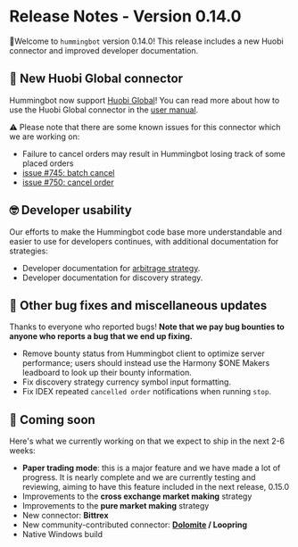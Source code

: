 # Release Notes - Version 0.14.0

🚀Welcome to `hummingbot` version 0.14.0! This release includes a new Huobi connector and improved developer documentation.

## 🔗 New Huobi Global connector

Hummingbot now support [Huobi Global](https://www.hbg.com)!  You can read more about how to use the Huobi Global connector in the [user manual](/exchanges/huobi/).

⚠️ Please note that there are some known issues for this connector which we are working on:

* Failure to cancel orders may result in Hummingbot losing track of some placed orders
* [issue #745: batch cancel](https://github.com/hummingbot/hummingbot/issues/745)
* [issue #750: cancel order](https://github.com/hummingbot/hummingbot/issues/750)

## 🤓 Developer usability

Our efforts to make the Hummingbot code base more understandable and easier to use for developers continues, with additional documentation for strategies:

* Developer documentation for [arbitrage strategy](/developers/strategies/).
* Developer documentation for discovery strategy.


## 🐞 Other bug fixes and miscellaneous updates

Thanks to everyone who reported bugs! **Note that we pay bug bounties to anyone who reports a bug that we end up fixing.**

* Remove bounty status from Hummingbot client to optimize server performance; users should instead use the Harmony $ONE Makers leadboard to look up their bounty information.
* Fix discovery strategy currency symbol input formatting.
* Fix IDEX repeated `cancelled order` notifications when running `stop`.

## 🚀 Coming soon

Here's what we currently working on that we expect to ship in the next 2-6 weeks:

* **Paper trading mode**: this is a major feature and we have made a lot of progress.  It is nearly complete and we are currently testing and reviewing, aiming to have this feature included in the next release, 0.15.0
* Improvements to the **cross exchange market making** strategy
* Improvements to the **pure market making** strategy
* New connector: **Bittrex**
* New community-contributed connector: **[Dolomite](https://dolomite.io/) / Loopring**
* Native Windows build
